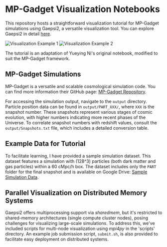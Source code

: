 # MP-Gadget Visualization Notebooks

This repository hosts a straightforward visualization tutorial for MP-Gadget simulations using Gaepsi2, a versatile visualization tool. You can explore Gaepsi2 in detail [here](https://github.com/rainwoodman/gaepsi2).

![Visualization Example 1](https://github.com/jibanCat/mpgadget_viz_notebooks/assets/23435784/cae36339-65c8-4cec-aa19-e678e7fdb112)
![Visualization Example 2](https://github.com/jibanCat/mpgadget_viz_notebooks/assets/23435784/183ad60a-e6f1-4af4-994e-4db597d821bd)

The tutorial is an adaptation of Yueying Ni's original notebook, modified to suit the MP-Gadget framework.

## MP-Gadget Simulations

MP-Gadget is a versatile and scalable cosmological simulation code. You can find more information their GitHub page: [MP-Gadget Repository](http://github.com/MP-Gadget/MP-Gadget/).

For accessing the simulation output, navigate to the `output` directory. Particle position data can be found in `output/PART_XXX/`, where `XXX` is the snapshot number. These snapshots represent various stages of cosmic evolution, with higher numbers indicating more recent phases of the Universe. To correlate snapshot numbers with redshift values, consult the `output/Snapshots.txt` file, which includes a detailed conversion table.

## Example Data for Tutorial

To facilitate learning, I have provided a sample simulation dataset. This dataset features a simulation with \(128^3\) particles (both dark matter and gas particles) within a 60 cMpc/h box. The dataset includes only the `PART` folder for the final snapshot and is available on Google Drive: [Sample Simulation Data](https://drive.google.com/drive/folders/1ygmwjg_TT9qAgArnIUP1ZquuinlcyOCf?usp=share_link).

## Parallel Visualization on Distributed Memory Systems

Gaepsi2 offers multiprocessing support via *sharedmem*, but it's restricted to shared-memory architectures (single compute cluster nodes), posing challenges for visualizing large-scale simulations. To address this, we've included scripts for multi-node visualization using *mpi4py* in the 'scripts' directory. An example job submission script, `submit.sh`, is also provided to facilitate easy deployment on distributed systems.

